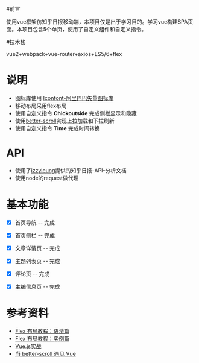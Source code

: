 #前言

使用vue框架仿知乎日报移动端，本项目仅是出于学习目的。学习vue构建SPA页面。本项目包含5个单页，使用了自定义组件和自定义指令。

#技术栈

vue2+webpack+vue-router+axios+ES5/6+flex

# 说明 
- 图标库使用 [Iconfont-阿里巴巴矢量图标库](http://www.iconfont.cn/)
- 移动布局采用flex布局
- 使用自定义指令 **Chickoutside** 完成侧栏显示和隐藏
- 使用[better-scroll](https://github.com/ustbhuangyi/better-scroll)实现上拉加载和下拉刷新
- 使用自定义指令 **Time** 完成时间转换

# API
- 使用了[izzyleung](https://github.com/izzyleung/ZhihuDailyPurify/wiki/%E7%9F%A5%E4%B9%8E%E6%97%A5%E6%8A%A5-API-%E5%88%86%E6%9E%90)提供的知乎日报-API-分析文档
- 使用node的request做代理
# 基本功能
- [x] 首页导航 -- 完成
- [x] 首页侧栏 -- 完成
- [x] 文章详情页 -- 完成
- [x] 主题列表页 -- 完成
- [x] 评论页 -- 完成
- [x] 主编信息页 -- 完成






# 参考资料
- [Flex 布局教程：语法篇](http://www.ruanyifeng.com/blog/2015/07/flex-grammar.html)
- [Flex 布局教程：实例篇](http://www.ruanyifeng.com/blog/2015/07/flex-examples.html)
- [Vue.js实战](https://book.douban.com/subject/27178802/)
- [当 better-scroll 遇见 Vue](https://zhuanlan.zhihu.com/p/27407024)

